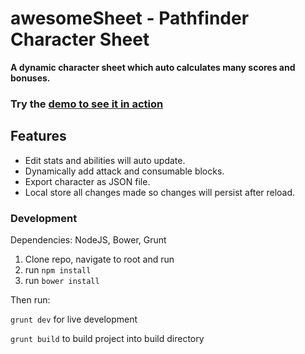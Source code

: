 # awesomeSheet - Pathfinder Character Sheet
**A dynamic character sheet which auto calculates many scores and bonuses.**
### Try the [demo to see it in action](http://zombiefox.github.io/awesomeSheet/)

## Features
- Edit stats and abilities will auto update.
- Dynamically add attack and consumable blocks.
- Export character as JSON file.
- Local store all changes made so changes will persist after reload.

### Development

Dependencies:
NodeJS, Bower, Grunt

1. Clone repo, navigate to root and run
2. run `npm install`
3. run `bower install`

Then run:

`grunt dev` for live development

`grunt build` to build project into build directory 
